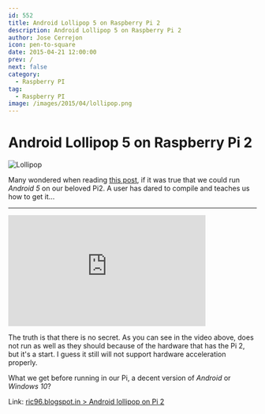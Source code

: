 ```yaml
---
id: 552
title: Android Lollipop 5 on Raspberry Pi 2
description: Android Lollipop 5 on Raspberry Pi 2
author: Jose Cerrejon
icon: pen-to-square
date: 2015-04-21 12:00:00
prev: /
next: false
category:
  - Raspberry PI
tag:
  - Raspberry PI
image: /images/2015/04/lollipop.png
---
```


# Android Lollipop 5 on Raspberry Pi 2

![Lollipop](/images/2015/04/lollipop.png)

Many wondered when reading [this post](/post.php?id=547), if it was true that we could run *Android 5* on our beloved Pi2. A user has dared to compile and teaches us how to get it...

- - -
<iframe width="400" height="225" src="https://www.youtube.com/embed/QdwaaMZBhjo?rel=0&amp;controls=0&amp;showinfo=0" frameborder="0" allowfullscreen></iframe>

The truth is that there is no secret. As you can see in the video above, does not run as well as they should because of the hardware that has the Pi 2, but it's a start. I guess it still will not support hardware acceleration properly.

What we get before running in our Pi, a decent version of *Android* or *Windows 10*?

Link: [ric96.blogspot.in > Android lollipop on Pi 2](http://ric96.blogspot.in/2015/03/android-lollipop-on-pi-2.html)